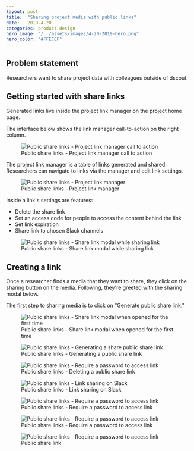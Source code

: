 ```yaml
---
layout: post
title:  "Sharing project media with public links"
date:   2019-4-20
categories: product design
hero_image: "/../assets/images/4-20-2019-hero.png"
hero_color: "#FFECEF"
---
```


<div class="problem-statement">
	<h2>Problem statement</h2>
	Researchers want to share project data with colleagues outside of dscout.
</div>

## Getting started with share links
Generated links live inside the project link manager on the project home page.

The interface below shows the link manager call-to-action on the right column.

<figure>
	<img src="{{ site.baseurl }}/assets/images/public-share-links-1.png" title="Public share links - Project link manager call to action" />
	<figcaption class="media-caption center">Public share links - Project link manager call to action</figcaption>
</figure>

The project link manager is a table of links generated and shared. Researchers can navigate to links via the manager and edit link settings.

<figure>
	<img src="{{ site.baseurl }}/assets/images/public-share-links-2.png" title="Public share links - Project link manager" />
	<figcaption class="media-caption center">Public share links - Project link manager</figcaption>
</figure>

Inside a link's settings are features:
 * Delete the share link
 * Set an access code for people to access the content behind the link
 * Set link expiration
 * Share link to chosen Slack channels

<figure>
	<img src="{{ site.baseurl }}/assets/images/public-share-links-3.png" title="Public share links - Share link modal while sharing link" />
	<figcaption class="media-caption center">Public share links - Share link modal while sharing link</figcaption>
</figure>

## Creating a link

Once a researcher finds a media that they want to share, they click on the sharing button on the media. Following, they're greeted with the sharing modal below.

The first step to sharing media is to click on "Generate public share link."

<figure>
	<img src="{{ site.baseurl }}/assets/images/public-share-links-4.png" title="Public share links - Share link modal when opened for the first time" />
	<figcaption class="media-caption center">Public share links - Share link modal when opened for the first time</figcaption>
</figure>

<figure>
	<img src="{{ site.baseurl }}/assets/images/public-share-links-5.png" title="Public share links - Generating a share public share link" />
	<figcaption class="media-caption center">Public share links - Generating a public share link</figcaption>
</figure>

<figure>
	<img src="{{ site.baseurl }}/assets/images/public-share-links-8.png" title="Public share links - Require a password to access link" />
	<figcaption class="media-caption center">Public share links - Deleting a public share link</figcaption>
</figure>

<figure>
	<img src="{{ site.baseurl }}/assets/images/public-share-links-6.png" title="Public share links - Link sharing on Slack" />
	<figcaption class="media-caption center">Public share links - Link sharing on Slack</figcaption>
</figure>

<figure>
	<img src="{{ site.baseurl }}/assets/images/public-share-links-7.png" title="Public share links - Require a password to access link" />
	<figcaption class="media-caption center">Public share links - Require a password to access link</figcaption>
</figure>

<figure>
	<img src="{{ site.baseurl }}/assets/images/public-share-links-8.png" title="Public share links - Require a password to access link" />
	<figcaption class="media-caption center">Public share links - Require a password to access link</figcaption>
</figure>

<figure>
	<img src="{{ site.baseurl }}/assets/images/public-share-links-9.png" title="Public share links - Require a password to access link" />
	<figcaption class="media-caption center">Public share link</figcaption>
</figure>
